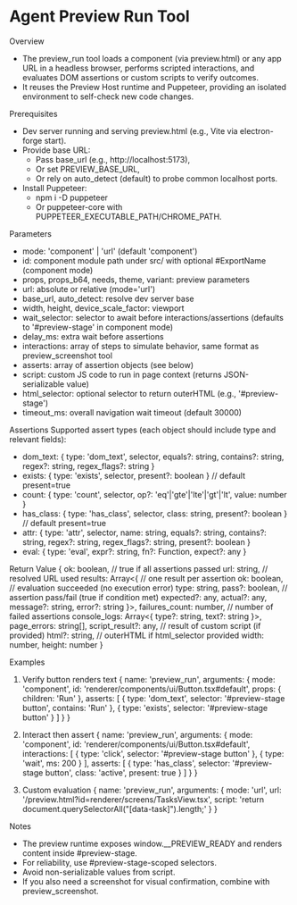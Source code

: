 # Agent Preview Run Tool

Overview
- The preview_run tool loads a component (via preview.html) or any app URL in a headless browser, performs scripted interactions, and evaluates DOM assertions or custom scripts to verify outcomes.
- It reuses the Preview Host runtime and Puppeteer, providing an isolated environment to self-check new code changes.

Prerequisites
- Dev server running and serving preview.html (e.g., Vite via electron-forge start).
- Provide base URL:
  - Pass base_url (e.g., http://localhost:5173),
  - Or set PREVIEW_BASE_URL,
  - Or rely on auto_detect (default) to probe common localhost ports.
- Install Puppeteer:
  - npm i -D puppeteer
  - Or puppeteer-core with PUPPETEER_EXECUTABLE_PATH/CHROME_PATH.

Parameters
- mode: 'component' | 'url' (default 'component')
- id: component module path under src/ with optional #ExportName (component mode)
- props, props_b64, needs, theme, variant: preview parameters
- url: absolute or relative (mode='url')
- base_url, auto_detect: resolve dev server base
- width, height, device_scale_factor: viewport
- wait_selector: selector to await before interactions/assertions (defaults to '#preview-stage' in component mode)
- delay_ms: extra wait before assertions
- interactions: array of steps to simulate behavior, same format as preview_screenshot tool
- asserts: array of assertion objects (see below)
- script: custom JS code to run in page context (returns JSON-serializable value)
- html_selector: optional selector to return outerHTML (e.g., '#preview-stage')
- timeout_ms: overall navigation wait timeout (default 30000)

Assertions
Supported assert types (each object should include type and relevant fields):
- dom_text: { type: 'dom_text', selector, equals?: string, contains?: string, regex?: string, regex_flags?: string }
- exists: { type: 'exists', selector, present?: boolean } // default present=true
- count: { type: 'count', selector, op?: 'eq'|'gte'|'lte'|'gt'|'lt', value: number }
- has_class: { type: 'has_class', selector, class: string, present?: boolean } // default present=true
- attr: { type: 'attr', selector, name: string, equals?: string, contains?: string, regex?: string, regex_flags?: string, present?: boolean }
- eval: { type: 'eval', expr?: string, fn?: Function, expect?: any }

Return Value
{
  ok: boolean,                  // true if all assertions passed
  url: string,                  // resolved URL used
  results: Array<{             // one result per assertion
    ok: boolean,               // evaluation succeeded (no execution error)
    type: string,
    pass?: boolean,            // assertion pass/fail (true if condition met)
    expected?: any,
    actual?: any,
    message?: string,
    error?: string
  }>,
  failures_count: number,      // number of failed assertions
  console_logs: Array<{ type?: string, text?: string }>,
  page_errors: string[],
  script_result?: any,         // result of custom script (if provided)
  html?: string,               // outerHTML if html_selector provided
  width: number,
  height: number
}

Examples
1) Verify button renders text
{
  name: 'preview_run',
  arguments: {
    mode: 'component',
    id: 'renderer/components/ui/Button.tsx#default',
    props: { children: 'Run' },
    asserts: [
      { type: 'dom_text', selector: '#preview-stage button', contains: 'Run' },
      { type: 'exists', selector: '#preview-stage button' }
    ]
  }
}

2) Interact then assert
{
  name: 'preview_run',
  arguments: {
    mode: 'component',
    id: 'renderer/components/ui/Button.tsx#default',
    interactions: [
      { type: 'click', selector: '#preview-stage button' },
      { type: 'wait', ms: 200 }
    ],
    asserts: [
      { type: 'has_class', selector: '#preview-stage button', class: 'active', present: true }
    ]
  }
}

3) Custom evaluation
{
  name: 'preview_run',
  arguments: {
    mode: 'url',
    url: '/preview.html?id=renderer/screens/TasksView.tsx',
    script: 'return document.querySelectorAll("[data-task]").length;'
  }
}

Notes
- The preview runtime exposes window.__PREVIEW_READY and renders content inside #preview-stage.
- For reliability, use #preview-stage-scoped selectors.
- Avoid non-serializable values from script.
- If you also need a screenshot for visual confirmation, combine with preview_screenshot.
